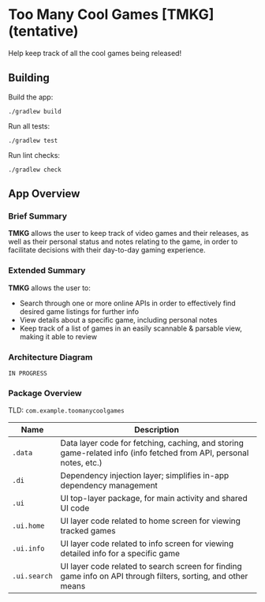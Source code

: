 # Too Many Cool Games [TMKG] (tentative)

Help keep track of all the cool games being released!

## Building

Build the app:

```shell
./gradlew build
```

Run all tests:

```shell
./gradlew test
```

Run lint checks:

```shell
./gradlew check
```

## App Overview

### Brief Summary

**TMKG** allows the user to keep track of video games and their releases, as well as their personal
status and notes relating to the game, in order to facilitate decisions with their day-to-day gaming
experience.

### Extended Summary

**TMKG** allows the user to:

* Search through one or more online APIs in order to effectively find desired game listings for
  further info
* View details about a specific game, including personal notes
* Keep track of a list of games in an easily scannable & parsable view, making it able to review

### Architecture Diagram

```
IN PROGRESS
```

### Package Overview

TLD: `com.example.toomanycoolgames`

| Name | Description | 
| --- | --- | 
| `.data` | Data layer code for fetching, caching, and storing game-related info (info fetched from API, personal notes, etc.) | 
| `.di` | Dependency injection layer; simplifies in-app dependency management | 
| `.ui` | UI top-layer package, for main activity and shared UI code |
| `.ui.home` | UI layer code related to home screen for viewing tracked games |
| `.ui.info` | UI layer code related to info screen for viewing detailed info for a specific game |
| `.ui.search` | UI layer code related to search screen for finding game info on API through filters, sorting, and other means |

